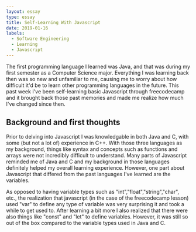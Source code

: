 ```yaml
---
layout: essay
type: essay
title: Self-Learning With Javascript 
date: 2019-01-16
labels:
  - Software Engineering
  - Learning
  - Javascript
---
```


The first programming language I learned was Java, and that was during my first semester as a Computer Science major. Everything I was learning back then was so new and unfamiliar to me, causing me to worry about how difficult it'd be to learn other programming languages in the future. This past week I've been self-learning basic Javascript through freecodecamp and it brought back those past memories and made me realize how much I've changed since then.

## Background and first thoughts

Prior to delving into Javascript I was knowledgable in both Java and C, with some (but not a lot of) experience in C++. With those three languages as my background, things like syntax and concepts such as functions and arrays were not incredibly difficult to understand. Many parts of Javascript reminded me of Java and C and my background in those languages definitely helped my overall learning experience. However, one part about Javascript that differed from the past languages I've learned are the variables. 

As opposed to having variable types such as "int","float","string","char", etc., the realization that javascript (in the case of the freecodecamp lesson) used "var" to define any type of variable was very surprising it and took a while to get used to. After learning a bit more I also realized that there were also things like "const" and "let" to define variables. However, it was still so out of the box compared to the variable types used in Java and C. 

